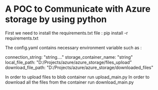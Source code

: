 # A POC to Communicate with Azure storage by using python

First we need to install the requirements.txt file : pip install -r requirements.txt

The config.yaml contains necessary environment variable such as :

connection_string: "string...."
storage_container_name: "string"
local_file_path: "D:/Projects/azure/azure_storage/files_upload"
download_file_path: "D:/Projects/azure/azure_storage/downloaded_files"

In order to upload files to blob container run upload_main.py
In order to download all the files from the container run download_main.py
